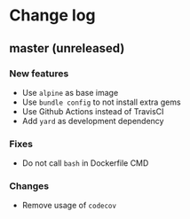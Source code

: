 # Change log

## master (unreleased)

### New features

* Use `alpine` as base image
* Use `bundle config` to not install extra gems
* Use Github Actions instead of TravisCI
* Add `yard` as development dependency

### Fixes

* Do not call `bash` in Dockerfile CMD

### Changes

* Remove usage of `codecov`

